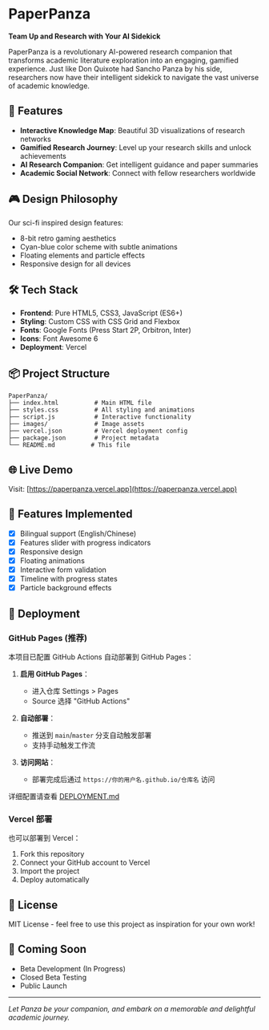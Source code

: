 # PaperPanza

**Team Up and Research with Your AI Sidekick**

PaperPanza is a revolutionary AI-powered research companion that transforms academic literature exploration into an engaging, gamified experience. Just like Don Quixote had Sancho Panza by his side, researchers now have their intelligent sidekick to navigate the vast universe of academic knowledge.

## 🚀 Features

- **Interactive Knowledge Map**: Beautiful 3D visualizations of research networks
- **Gamified Research Journey**: Level up your research skills and unlock achievements
- **AI Research Companion**: Get intelligent guidance and paper summaries
- **Academic Social Network**: Connect with fellow researchers worldwide

## 🎮 Design Philosophy

Our sci-fi inspired design features:
- 8-bit retro gaming aesthetics
- Cyan-blue color scheme with subtle animations
- Floating elements and particle effects
- Responsive design for all devices

## 🛠️ Tech Stack

- **Frontend**: Pure HTML5, CSS3, JavaScript (ES6+)
- **Styling**: Custom CSS with CSS Grid and Flexbox
- **Fonts**: Google Fonts (Press Start 2P, Orbitron, Inter)
- **Icons**: Font Awesome 6
- **Deployment**: Vercel

## 📦 Project Structure

```
PaperPanza/
├── index.html          # Main HTML file
├── styles.css          # All styling and animations
├── script.js           # Interactive functionality
├── images/             # Image assets
├── vercel.json         # Vercel deployment config
├── package.json        # Project metadata
└── README.md          # This file
```

## 🌐 Live Demo

Visit: [https://paperpanza.vercel.app](https://paperpanza.vercel.app)

## 📱 Features Implemented

- [x] Bilingual support (English/Chinese)
- [x] Features slider with progress indicators
- [x] Responsive design
- [x] Floating animations
- [x] Interactive form validation
- [x] Timeline with progress states
- [x] Particle background effects

## 🚀 Deployment

### GitHub Pages (推荐)

本项目已配置 GitHub Actions 自动部署到 GitHub Pages：

1. **启用 GitHub Pages**：
   - 进入仓库 Settings > Pages
   - Source 选择 "GitHub Actions"

2. **自动部署**：
   - 推送到 `main`/`master` 分支自动触发部署
   - 支持手动触发工作流

3. **访问网站**：
   - 部署完成后通过 `https://你的用户名.github.io/仓库名` 访问

详细配置请查看 [DEPLOYMENT.md](./DEPLOYMENT.md)

### Vercel 部署

也可以部署到 Vercel：

1. Fork this repository
2. Connect your GitHub account to Vercel
3. Import the project
4. Deploy automatically

## 📄 License

MIT License - feel free to use this project as inspiration for your own work!

## 🎯 Coming Soon

- Beta Development (In Progress)
- Closed Beta Testing
- Public Launch

---

*Let Panza be your companion, and embark on a memorable and delightful academic journey.* 
